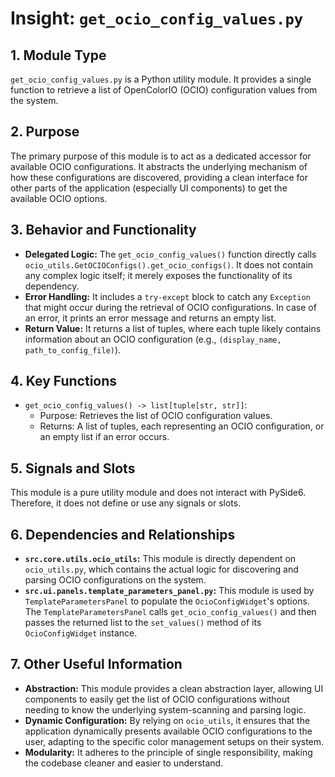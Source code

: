 # Insight: `get_ocio_config_values.py`

## 1. Module Type

`get_ocio_config_values.py` is a Python utility module. It provides a single function to retrieve a list of OpenColorIO (OCIO) configuration values from the system.

## 2. Purpose

The primary purpose of this module is to act as a dedicated accessor for available OCIO configurations. It abstracts the underlying mechanism of how these configurations are discovered, providing a clean interface for other parts of the application (especially UI components) to get the available OCIO options.

## 3. Behavior and Functionality

- **Delegated Logic:** The `get_ocio_config_values()` function directly calls `ocio_utils.GetOCIOConfigs().get_ocio_configs()`. It does not contain any complex logic itself; it merely exposes the functionality of its dependency.
- **Error Handling:** It includes a `try-except` block to catch any `Exception` that might occur during the retrieval of OCIO configurations. In case of an error, it prints an error message and returns an empty list.
- **Return Value:** It returns a list of tuples, where each tuple likely contains information about an OCIO configuration (e.g., `(display_name, path_to_config_file)`).

## 4. Key Functions

- `get_ocio_config_values() -> list[tuple[str, str]]`:
  - Purpose: Retrieves the list of OCIO configuration values.
  - Returns: A list of tuples, each representing an OCIO configuration, or an empty list if an error occurs.

## 5. Signals and Slots

This module is a pure utility module and does not interact with PySide6. Therefore, it does not define or use any signals or slots.

## 6. Dependencies and Relationships

- **`src.core.utils.ocio_utils`:** This module is directly dependent on `ocio_utils.py`, which contains the actual logic for discovering and parsing OCIO configurations on the system.
- **`src.ui.panels.template_parameters_panel.py`:** This module is used by `TemplateParametersPanel` to populate the `OcioConfigWidget`'s options. The `TemplateParametersPanel` calls `get_ocio_config_values()` and then passes the returned list to the `set_values()` method of its `OcioConfigWidget` instance.

## 7. Other Useful Information

- **Abstraction:** This module provides a clean abstraction layer, allowing UI components to easily get the list of OCIO configurations without needing to know the underlying system-scanning and parsing logic.
- **Dynamic Configuration:** By relying on `ocio_utils`, it ensures that the application dynamically presents available OCIO configurations to the user, adapting to the specific color management setups on their system.
- **Modularity:** It adheres to the principle of single responsibility, making the codebase cleaner and easier to understand.